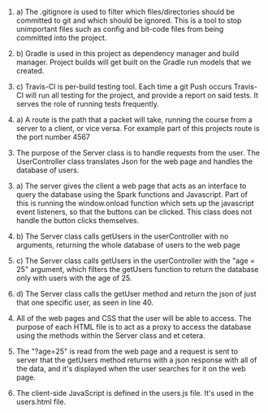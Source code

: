 1. a) The .gitignore is used to filter which files/directories should be committed to git and which should be ignored. This is a tool to stop unimportant files such as config and bit-code files from being committed into the project.

1. b) Gradle is used in this project as dependency manager and build manager. Project builds will get built on the Gradle run models that we created.

1. c) Travis-Cl is per-build testing tool. Each time a git Push occurs Travis-Cl will run all testing for the project, and provide a report on said tests. It serves the role of running tests frequently.


2. a) A route is the path that a packet will take, running the course from a server to a client, or vice versa. For example part of this projects route is the port number 4567


3) The purpose of the Server class is to handle requests from the user. The UserController class translates Json for the web page and handles the database of users.

3. a) The server gives the client a web page that acts as an interface to query the database using the Spark functions and Javascript. Part of this is running the window.onload function which sets up the javascript event listeners, so that the buttons can be clicked. This class does not handle the button clicks themselves.

3. b) The Server class calls getUsers in the userController with no arguments, returning the whole database of users to the web page

3. c) The Server class calls getUsers in the userController with the "age = 25" argument, which filters the getUsers function to return the database only with users with the age of 25.

3. d) The Server class calls the getUser method and return the json of just that one specific user, as seen in line 40.


4) All of the web pages and CSS that the user will be able to access. The purpose of each HTML file is to act as a proxy to access the database using the methods within the Server class and et cetera.


5) The "?age=25" is read from the web page and a request is sent to server that the getUsers method returns with a json response with all of the data, and it's displayed when the user searches for it on the web page.


6) The client-side JavaScript is defined in the users.js file. It's used in the users.html file.
